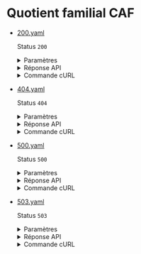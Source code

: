 # Quotient familial CAF
* [200.yaml](200.yaml)

  Status `200`

  <details><summary>Paramètres</summary>
  <p>

  ```json
  {
    "numeroAllocataire": 1234567,
    "codePostal": 75001
  }
  ```

  </p>
  </details>

  <details><summary>Réponse API</summary>
  <p>

  ```json
  {
    "quotientFamilial": 1234,
    "mois": 7,
    "annee": 2022,
    "allocataires": [
      {
        "nomPrenom": "MARIE DUPONT",
        "dateDeNaissance": "01031988",
        "sexe": "F"
      },
      {
        "nomPrenom": "JEAN DUPONT",
        "dateDeNaissance": "01041990",
        "sexe": "M"
      }
    ],
    "enfants": [
      {
        "nomPrenom": "JACQUES DUPONT",
        "dateDeNaissance": "01012010",
        "sexe": "M"
      },
      {
        "nomPrenom": "JEANNE DUPONT",
        "dateDeNaissance": "01022012",
        "sexe": "F"
      }
    ],
    "adresse": {
      "identite": "Monsieur JEAN DUPONT",
      "complementIdentite": "APPARTEMENT 51",
      "complementIdentiteGeo": "RESIDENCE DES COLOMBES",
      "numeroRue": "42 RUE DE LA PAIX",
      "lieuDit": "ILOTS DES OISEAUX",
      "codePostalVille": "75002 PARIS",
      "pays": "FRANCE"
    }
  }
  ```

  </p>
  </details>

  <details><summary>Commande cURL</summary>
  <p>

  ```bash
  curl -H "X-Api-Key: $token" \
    -G -d 'numeroAllocataire=1234567' -d 'codePostal=75001' \
    --url "https://staging.particulier.api.gouv.fr/api/v2/composition-familiale"
  ```

  </p>
  </details>
* [404.yaml](404.yaml)

  Status `404`

  <details><summary>Paramètres</summary>
  <p>

  ```json
  {
    "numeroAllocataire": 1234567,
    "codePostal": 33404
  }
  ```

  </p>
  </details>

  <details><summary>Réponse API</summary>
  <p>

  ```json
  {
    "error": "not_found",
    "reason": "Dossier allocataire inexistant. Le document ne peut être édité.",
    "message": "Dossier allocataire inexistant. Le document ne peut être édité."
  }
  ```

  </p>
  </details>

  <details><summary>Commande cURL</summary>
  <p>

  ```bash
  curl -H "X-Api-Key: $token" \
    -G -d 'numeroAllocataire=1234567' -d 'codePostal=33404' \
    --url "https://staging.particulier.api.gouv.fr/api/v2/composition-familiale"
  ```

  </p>
  </details>
* [500.yaml](500.yaml)

  Status `500`

  <details><summary>Paramètres</summary>
  <p>

  ```json
  {
    "numeroAllocataire": 1234567,
    "codePostal": 33500
  }
  ```

  </p>
  </details>

  <details><summary>Réponse API</summary>
  <p>

  ```json
  {
    "error": "error",
    "reason": "Internal server error",
    "message": "Une erreur interne s'est produite, l'équipe a été prévenue."
  }
  ```

  </p>
  </details>

  <details><summary>Commande cURL</summary>
  <p>

  ```bash
  curl -H "X-Api-Key: $token" \
    -G -d 'numeroAllocataire=1234567' -d 'codePostal=33500' \
    --url "https://staging.particulier.api.gouv.fr/api/v2/composition-familiale"
  ```

  </p>
  </details>
* [503.yaml](503.yaml)

  Status `503`

  <details><summary>Paramètres</summary>
  <p>

  ```json
  {
    "numeroAllocataire": 1234567,
    "codePostal": 33503
  }
  ```

  </p>
  </details>

  <details><summary>Réponse API</summary>
  <p>

  ```json
  {
    "error": "data_provider_error",
    "reason": "Unknown error code 134",
    "message": "Erreur inconnue du fournisseur de donnée CAF"
  }
  ```

  </p>
  </details>

  <details><summary>Commande cURL</summary>
  <p>

  ```bash
  curl -H "X-Api-Key: $token" \
    -G -d 'numeroAllocataire=1234567' -d 'codePostal=33503' \
    --url "https://staging.particulier.api.gouv.fr/api/v2/composition-familiale"
  ```

  </p>
  </details>
